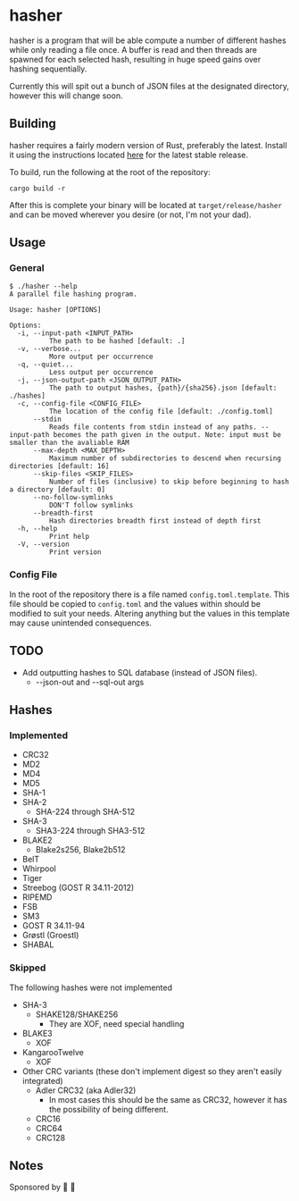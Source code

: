 # hasher

hasher is a program that will be able compute a number of different hashes while only reading a file once. A buffer is
read and then threads are spawned for each selected hash, resulting in huge speed gains over hashing sequentially.

Currently this will spit out a bunch of JSON files at the designated directory, however this will change soon.

## Building

hasher requires a fairly modern version of Rust, preferably the latest. Install it using the instructions located
[here](https://www.rust-lang.org/tools/install) for the latest stable release.

To build, run the following at the root of the repository:

```
cargo build -r
```

After this is complete your binary will be located at `target/release/hasher` and can be moved wherever you desire (or
not, I'm not your dad).

## Usage

### General

```
$ ./hasher --help
A parallel file hashing program.

Usage: hasher [OPTIONS]

Options:
  -i, --input-path <INPUT_PATH>
          The path to be hashed [default: .]
  -v, --verbose...
          More output per occurrence
  -q, --quiet...
          Less output per occurrence
  -j, --json-output-path <JSON_OUTPUT_PATH>
          The path to output hashes, {path}/{sha256}.json [default: ./hashes]
  -c, --config-file <CONFIG_FILE>
          The location of the config file [default: ./config.toml]
      --stdin
          Reads file contents from stdin instead of any paths. --input-path becomes the path given in the output. Note: input must be smaller than the avaliable RAM
      --max-depth <MAX_DEPTH>
          Maximum number of subdirectories to descend when recursing directories [default: 16]
      --skip-files <SKIP_FILES>
          Number of files (inclusive) to skip before beginning to hash a directory [default: 0]
      --no-follow-symlinks
          DON'T follow symlinks
      --breadth-first
          Hash directories breadth first instead of depth first
  -h, --help
          Print help
  -V, --version
          Print version
```

### Config File

In the root of the repository there is a file named `config.toml.template`. This file should be copied to `config.toml`
and the values within should be modified to suit your needs. Altering anything but the values in this template may cause
unintended consequences.

## TODO

- Add outputting hashes to SQL database (instead of JSON files).
  - --json-out and --sql-out args

## Hashes

### Implemented

- CRC32
- MD2
- MD4
- MD5
- SHA-1
- SHA-2
  - SHA-224 through SHA-512
- SHA-3
  - SHA3-224 through SHA3-512
- BLAKE2
  - Blake2s256, Blake2b512
- BelT
- Whirpool
- Tiger
- Streebog (GOST R 34.11-2012)
- RIPEMD
- FSB
- SM3
- GOST R 34.11-94
- Grøstl (Groestl)
- SHABAL

### Skipped

The following hashes were not implemented

- SHA-3
  - SHAKE128/SHAKE256
    - They are XOF, need special handling
- BLAKE3
  - XOF
- KangarooTwelve
  - XOF
- Other CRC variants (these don't implement digest so they aren't easily integrated)
  - Adler CRC32 (aka Adler32)
    - In most cases this should be the same as CRC32, however it has the possibility of being different.
  - CRC16
  - CRC64
  - CRC128

## Notes

Sponsored by 📼 🚙
